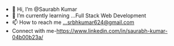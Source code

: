 - 👋 Hi, I’m @Saurabh Kumar
- 🌱 I’m currently learning ...Full Stack Web Development
- 📫 How to reach me ...srbhkumar624@gmail.com
- Connect with me-https://www.linkedin.com/in/saurabh-kumar-04b00b23a/
